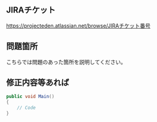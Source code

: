 ## JIRAチケット
https://projecteden.atlassian.net/browse/JIRAチケット番号

## 問題箇所
こちらでは問題のあった箇所を説明してください。

## 修正内容等あれば
```c#
public void Main()
{
    // Code 
}
```
